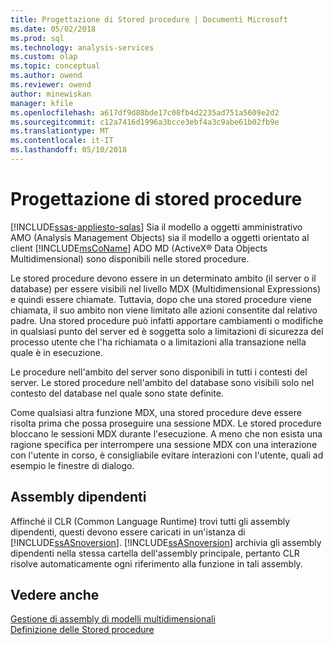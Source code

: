 ```yaml
---
title: Progettazione di Stored procedure | Documenti Microsoft
ms.date: 05/02/2018
ms.prod: sql
ms.technology: analysis-services
ms.custom: olap
ms.topic: conceptual
ms.author: owend
ms.reviewer: owend
author: minewiskan
manager: kfile
ms.openlocfilehash: a617df9d88bde17c08fb4d2235ad751a5609e2d2
ms.sourcegitcommit: c12a7416d1996a3bcce3ebf4a3c9abe61b02fb9e
ms.translationtype: MT
ms.contentlocale: it-IT
ms.lasthandoff: 05/10/2018
---
```

# <a name="designing-stored-procedures"></a>Progettazione di stored procedure
[!INCLUDE[ssas-appliesto-sqlas](../../includes/ssas-appliesto-sqlas.md)]
  Sia il modello a oggetti amministrativo AMO (Analysis Management Objects) sia il modello a oggetti orientato al client [!INCLUDE[msCoName](../../includes/msconame-md.md)] ADO MD (ActiveX® Data Objects Multidimensional) sono disponibili nelle stored procedure.  
  
 Le stored procedure devono essere in un determinato ambito (il server o il database) per essere visibili nel livello MDX (Multidimensional Expressions) e quindi essere chiamate. Tuttavia, dopo che una stored procedure viene chiamata, il suo ambito non viene limitato alle azioni consentite dal relativo padre. Una stored procedure può infatti apportare cambiamenti o modifiche in qualsiasi punto del server ed è soggetta solo a limitazioni di sicurezza del processo utente che l'ha richiamata o a limitazioni alla transazione nella quale è in esecuzione.  
  
 Le procedure nell'ambito del server sono disponibili in tutti i contesti del server. Le stored procedure nell'ambito del database sono visibili solo nel contesto del database nel quale sono state definite.  
  
 Come qualsiasi altra funzione MDX, una stored procedure deve essere risolta prima che possa proseguire una sessione MDX. Le stored procedure bloccano le sessioni MDX durante l'esecuzione. A meno che non esista una ragione specifica per interrompere una sessione MDX con una interazione con l'utente in corso, è consigliabile evitare interazioni con l'utente, quali ad esempio le finestre di dialogo.  
  
## <a name="dependent-assemblies"></a>Assembly dipendenti  
 Affinché il CLR (Common Language Runtime) trovi tutti gli assembly dipendenti, questi devono essere caricati in un'istanza di [!INCLUDE[ssASnoversion](../../includes/ssasnoversion-md.md)]. [!INCLUDE[ssASnoversion](../../includes/ssasnoversion-md.md)] archivia gli assembly dipendenti nella stessa cartella dell'assembly principale, pertanto CLR risolve automaticamente ogni riferimento alla funzione in tali assembly.  
  
## <a name="see-also"></a>Vedere anche  
 [Gestione di assembly di modelli multidimensionali](../../analysis-services/multidimensional-models/multidimensional-model-assemblies-management.md)   
 [Definizione delle Stored procedure](../../analysis-services/multidimensional-models-extending-olap-stored-procedures/defining-stored-procedures.md)  
  
  
